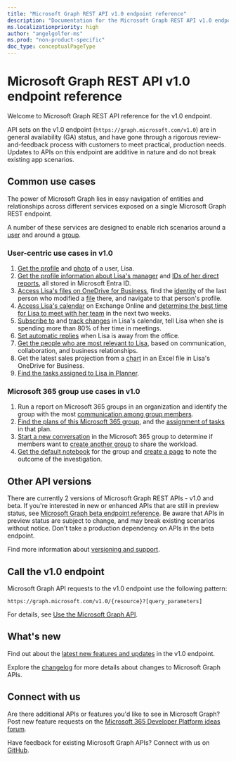 ```yaml
---
title: "Microsoft Graph REST API v1.0 endpoint reference"
description: "Documentation for the Microsoft Graph REST API v1.0 endpoint, which includes APIs in general availability (GA) status. Features common use cases in v1.0."
ms.localizationpriority: high
author: "angelgolfer-ms"
ms.prod: "non-product-specific"
doc_type: conceptualPageType
---
```


# Microsoft Graph REST API v1.0 endpoint reference

Welcome to Microsoft Graph REST API reference for the v1.0 endpoint.

API sets on the v1.0 endpoint (`https://graph.microsoft.com/v1.0`) are in general availability (GA) status, and have gone through a rigorous review-and-feedback process with customers to meet practical, production needs. Updates to APIs on this endpoint are additive in nature and do not break existing app scenarios.

## Common use cases

The power of Microsoft Graph lies in easy navigation of entities and relationships across different services exposed on a single Microsoft Graph REST endpoint.

A number of these services are designed to enable rich scenarios around a [user](./resources/user.md) and around a [group](./resources/group.md).

### User-centric use cases in v1.0

1. [Get the profile](./api/user-get.md) and [photo](./resources/profilephoto.md) of a user, Lisa.
2. [Get the profile information about Lisa's manager](./api/user-list-manager.md) and [IDs of her direct reports](./api/user-list-directreports.md), all stored in Microsoft Entra ID.
3. [Access Lisa's files on OneDrive for Business](./api/driveitem-list-children.md), find the [identity](./resources/identityset.md) of the last person who modified a [file](./resources/driveitem.md) there, and navigate to that person's profile.
4. [Access Lisa's calendar](./api/calendar-get.md) on Exchange Online and [determine the best time for Lisa to meet with her team](./api/user-findmeetingtimes.md) in the next two weeks.
5. [Subscribe to](./api/subscription-post-subscriptions.md) and [track changes](./api/event-delta.md) in Lisa's calendar, tell Lisa when she is spending more than 80% of her time in meetings.
6. [Set automatic replies](./api/user-update-mailboxsettings.md#example-1) when Lisa is away from the office.
7. [Get the people who are most relevant to Lisa](./api/user-list-people.md), based on communication, collaboration, and business relationships.
8. Get the latest sales projection from a [chart](./resources/chart.md) in an Excel file in Lisa's OneDrive for Business.
9. [Find the tasks assigned to Lisa in Planner](./api/planneruser-list-tasks.md).

### Microsoft 365 group use cases in v1.0

1. Run a report on Microsoft 365 groups in an organization and identify the group with the most [communication among group members](./api/reportroot-getoffice365groupsactivitycounts.md).
2. [Find the plans of this Microsoft 365 group](./api/plannergroup-list-plans.md), and the [assignment of tasks](./resources/plannerassignments.md) in that plan.
3. [Start a new conversation](./api/group-post-conversations.md) in the Microsoft 365 group to determine if members want to [create another group](./api/group-post-groups.md) to share the workload.
4. [Get the default notebook](./api/notebook-get.md) for the group and [create a page](./api/section-post-pages.md) to note the outcome of the investigation.

## Other API versions

There are currently 2 versions of Microsoft Graph REST APIs - v1.0 and beta.
If you're interested in new or enhanced APIs that are still in preview status, see [Microsoft Graph beta endpoint reference](/graph/api/overview?view=graph-rest-beta&preserve-view=true). Be aware that APIs in preview status are subject to change, and may break existing scenarios without notice. Don't take a production dependency on APIs in the beta endpoint.

Find more information about [versioning and support](/graph/versioning-and-support).

## Call the v1.0 endpoint

Microsoft Graph API requests to the v1.0 endpoint use the following pattern:

```http
https://graph.microsoft.com/v1.0/{resource}?[query_parameters]
```

For details, see [Use the Microsoft Graph API](/graph/use-the-api).

## What's new
Find out about the [latest new features and updates](/graph/whats-new-overview) in the v1.0 endpoint.

Explore the [changelog](https://developer.microsoft.com/en-us/graph/changelog) for more details about changes to Microsoft Graph APIs.

## Connect with us

Are there additional APIs or features you'd like to see in Microsoft Graph? Post new feature requests on the [Microsoft 365 Developer Platform ideas forum](https://techcommunity.microsoft.com/t5/microsoft-365-developer-platform/idb-p/Microsoft365DeveloperPlatform/label-name/Microsoft%20Graph).

Have feedback for existing Microsoft Graph APIs? Connect with us on [GitHub](https://github.com/microsoftgraph/microsoft-graph-docs/issues).
